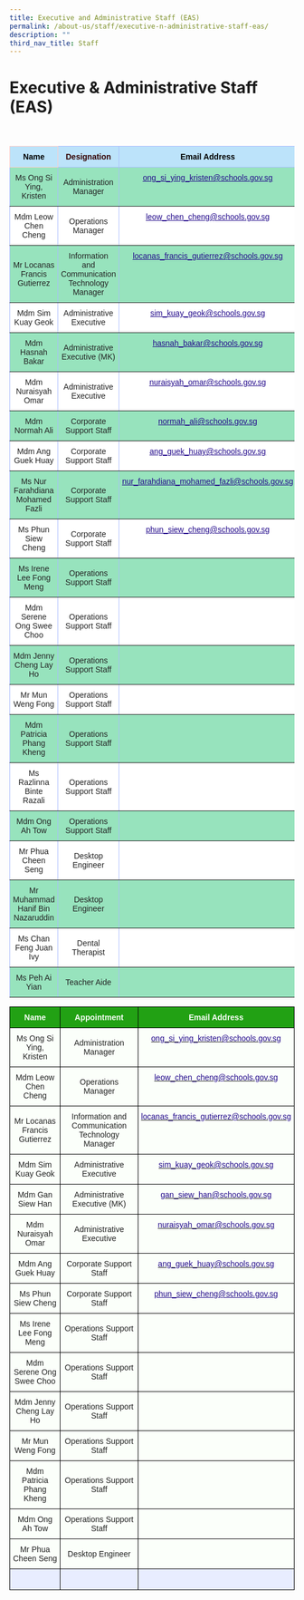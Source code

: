 ```yaml
---
title: Executive and Administrative Staff (EAS)
permalink: /about-us/staff/executive-n-administrative-staff-eas/
description: ""
third_nav_title: Staff
---
```

Executive & Administrative Staff (EAS)
========================

<br>

<style type="text/css">
.tg  {border-collapse:collapse;border-color:#aabcfe;border-spacing:0;}
.tg td{background-color:#e8edff;border-color:#aabcfe;border-style:solid;border-width:1px;color:#669;
  font-family:Arial, sans-serif;font-size:14px;overflow:hidden;padding:10px 5px;word-break:normal;}
.tg th{background-color:#b9c9fe;border-color:#aabcfe;border-style:solid;border-width:1px;color:#039;
  font-family:Arial, sans-serif;font-size:14px;font-weight:normal;overflow:hidden;padding:10px 5px;word-break:normal;}
.tg .tg-su6w{background-color:#97E3BD;border-color:inherit;color:#222;text-align:center;vertical-align:middle}
.tg .tg-g70e{background-color:#FFF;border-color:inherit;color:#21088A;font-weight:bold;text-align:center;text-decoration:underline;
  vertical-align:top}
.tg .tg-w3iq{background-color:#97e3bd;border-color:inherit;text-align:left;vertical-align:top}
.tg .tg-ll8o{background-color:#97E3BD;border-color:inherit;color:#222;text-align:center;vertical-align:top}
.tg .tg-zjnu{background-color:#97E3BD;border-color:inherit;color:#222;text-align:left;vertical-align:middle}
.tg .tg-o9eh{background-color:#97E3BD;border-color:inherit;color:#21088A;font-weight:bold;text-align:center;
  text-decoration:underline;vertical-align:top}
.tg .tg-oa0s{background-color:#BCE3FA;border-color:#ffccc9;color:#000000;font-weight:bold;text-align:center;vertical-align:top}
.tg .tg-ufz1{background-color:#BCE3FA;border-color:inherit;color:#330001;font-weight:bold;text-align:center;vertical-align:top}
.tg .tg-fkqm{background-color:#BCE3FA;border-color:inherit;color:#000000;font-weight:bold;text-align:center;vertical-align:top}
.tg .tg-gktn{background-color:#FFF;border-color:inherit;color:#222;text-align:center;vertical-align:middle}
.tg .tg-gct1{background-color:#FFF;border-color:inherit;color:#222;text-align:center;vertical-align:top}
.tg .tg-k81l{background-color:#FFF;border-color:inherit;color:#222;text-align:left;vertical-align:middle}
</style>
<table class="tg">
<thead>
  <tr>
    <th class="tg-oa0s">Name</th>
    <th class="tg-ufz1">Designation</th>
    <th class="tg-fkqm">Email Address</th>
  </tr>
</thead>
<tbody>
  <tr>
    <td class="tg-su6w"><span style="color:#222;background-color:#97E3BD">Ms Ong Si Ying, Kristen</span></td>
    <td class="tg-su6w"><span style="color:#222;background-color:#97E3BD">Administration Manager</span></td>
    <td class="tg-o9eh"><a href="mailto:ong_si_ying_kristen@schools.gov.sg"><span style="font-weight:500;text-decoration:underline;color:#21088A">ong_si_ying_kristen@schools.gov.sg</span></a></td>
  </tr>
  <tr>
    <td class="tg-gktn"><span style="color:#222;background-color:#FFF">Mdm Leow Chen Cheng</span></td>
    <td class="tg-gktn"><span style="color:#222;background-color:#FFF">Operations Manager</span></td>
    <td class="tg-g70e"><a href="mailto:leow_chen_cheng@schools.gov.sg"><span style="font-weight:500;text-decoration:underline;color:#21088A">leow_chen_cheng@schools.gov.sg</span></a></td>
  </tr>
  <tr>
    <td class="tg-su6w"><span style="color:#222;background-color:#97E3BD">Mr Locanas Francis Gutierrez</span></td>
    <td class="tg-su6w"><span style="color:#222;background-color:#97E3BD">Information and Communication Technology Manager</span></td>
    <td class="tg-o9eh"><a href="mailto:locanas_francis_gutierrez@moe.edu,sg"><span style="font-weight:500;text-decoration:underline;color:#21088A">locanas_francis_gutierrez@schools.gov.sg</span></a></td>
  </tr>
  <tr>
    <td class="tg-gktn"><span style="color:#222;background-color:#FFF">Mdm Sim Kuay Geok</span></td>
    <td class="tg-gktn"><span style="color:#222;background-color:#FFF">Administrative Executive</span></td>
    <td class="tg-g70e"><a href="mailto:sim_kuay_geok@schools.gov.sg"><span style="font-weight:500;text-decoration:underline;color:#21088A">sim_kuay_geok@schools.gov.sg</span></a></td>
  </tr>
  <tr>
    <td class="tg-su6w"><span style="color:#222;background-color:#97E3BD">Mdm Hasnah Bakar</span></td>
    <td class="tg-su6w"><span style="color:#222;background-color:#97E3BD">Administrative Executive (MK)</span></td>
    <td class="tg-o9eh"><a href="mailto:hasnah_bakar@schools.gov.sg"><span style="font-weight:500;text-decoration:underline;color:#21088A">hasnah_bakar@schools.gov.sg</span></a></td>
  </tr>
  <tr>
    <td class="tg-gktn"><span style="color:#222;background-color:#FFF">Mdm Nuraisyah Omar</span></td>
    <td class="tg-gktn"><span style="color:#222;background-color:#FFF">Administrative Executive</span></td>
    <td class="tg-g70e"><a href="mailto:nuraisyah_omar@schools.gov.sg"><span style="font-weight:500;text-decoration:underline;color:#21088A">nuraisyah_omar@schools.gov.sg</span></a></td>
  </tr>
  <tr>
    <td class="tg-su6w"><span style="color:#222;background-color:#97E3BD">Mdm Normah Ali</span></td>
    <td class="tg-su6w"><span style="color:#222;background-color:#97E3BD">Corporate Support Staff</span></td>
    <td class="tg-o9eh"><a href="mailto:normah_ali@schools.gov.sg"><span style="font-weight:500;text-decoration:underline;color:#21088A">normah_ali@schools.gov.sg</span></a></td>
  </tr>
  <tr>
    <td class="tg-gktn"><span style="color:#222;background-color:#FFF">Mdm Ang Guek Huay</span></td>
    <td class="tg-gktn"><span style="color:#222;background-color:#FFF">Corporate Support Staff</span></td>
    <td class="tg-g70e"><a href="mailto:ang_guek_huay@schools.gov.sg"><span style="font-weight:500;text-decoration:underline;color:#21088A">ang_guek_huay@schools.gov.sg</span></a></td>
  </tr>
  <tr>
    <td class="tg-su6w"><span style="color:#222;background-color:#97E3BD">Ms Nur Farahdiana Mohamed Fazli</span></td>
    <td class="tg-su6w"><span style="color:#222;background-color:#97E3BD">Corporate Support Staff</span></td>
    <td class="tg-o9eh"><a href="mailto:nur_farahdiana_mohamed_fazli@schools.gov.sg"><span style="font-weight:500;text-decoration:underline;color:#21088A">nur_farahdiana_mohamed_fazli@schools.gov.sg</span></a></td>
  </tr>
  <tr>
    <td class="tg-gktn"><span style="color:#222;background-color:#FFF">Ms Phun Siew Cheng</span><br></td>
    <td class="tg-gktn"><span style="color:#222;background-color:#FFF">Corporate Support Staff</span><br></td>
    <td class="tg-g70e"><a href="mailto:phun_siew_cheng@schools.gov.sg"><span style="font-weight:500;text-decoration:underline;color:#21088A">phun_siew_cheng@schools.gov.sg</span></a><br></td>
  </tr>
  <tr>
    <td class="tg-su6w"><span style="color:#222;background-color:#97E3BD">Ms Irene Lee Fong Meng</span></td>
    <td class="tg-su6w"><span style="color:#222;background-color:#97E3BD">Operations Support Staff</span><br></td>
    <td class="tg-ll8o"></td>
  </tr>
  <tr>
    <td class="tg-gktn"><span style="color:#222;background-color:#FFF">Mdm Serene Ong Swee Choo</span></td>
    <td class="tg-gktn"><span style="color:#222;background-color:#FFF">Operations Support Staff</span><br></td>
    <td class="tg-gct1"></td>
  </tr>
  <tr>
    <td class="tg-su6w"><span style="color:#222;background-color:#97E3BD">Mdm Jenny Cheng Lay Ho</span></td>
    <td class="tg-su6w"><span style="color:#222;background-color:#97E3BD">Operations Support Staff</span><br></td>
    <td class="tg-ll8o"></td>
  </tr>
  <tr>
    <td class="tg-gktn"><span style="color:#222;background-color:#FFF">Mr Mun Weng Fong</span></td>
    <td class="tg-gktn"><span style="color:#222;background-color:#FFF">Operations Support Staff</span></td>
    <td class="tg-gktn"></td>
  </tr>
  <tr>
    <td class="tg-su6w"><span style="color:#222;background-color:#97E3BD">Mdm Patricia Phang Kheng</span></td>
    <td class="tg-su6w"><span style="color:#222;background-color:#97E3BD">Operations Support Staff</span></td>
    <td class="tg-su6w"></td>
  </tr>
  <tr>
    <td class="tg-gktn"><span style="color:#222;background-color:#FFF"> Ms Razlinna Binte Razali</span></td>
    <td class="tg-gktn"><span style="color:#222;background-color:#FFF"> Operations Support Staff</span></td>
    <td class="tg-k81l"><span style="color:#222;background-color:#FFF"> </span></td>
  </tr>
  <tr>
    <td class="tg-su6w"><span style="color:#222;background-color:#97E3BD"> Mdm Ong Ah Tow</span></td>
    <td class="tg-su6w"><span style="color:#222;background-color:#97E3BD"> Operations Support Staff</span></td>
    <td class="tg-zjnu"><span style="color:#222;background-color:#97E3BD"> </span></td>
  </tr>
  <tr>
    <td class="tg-gktn"><span style="color:#222;background-color:#FFF">Mr Phua Cheen Seng</span></td>
    <td class="tg-gktn"><span style="color:#222;background-color:#FFF">Desktop Engineer</span></td>
    <td class="tg-gktn"></td>
  </tr>
  <tr>
    <td class="tg-su6w"><span style="color:#222;background-color:#97E3BD">Mr Muhammad Hanif Bin Nazaruddin</span></td>
    <td class="tg-su6w"><span style="color:#222;background-color:#97E3BD">Desktop Engineer</span><br></td>
    <td class="tg-su6w"></td>
  </tr>
  <tr>
    <td class="tg-gktn"><span style="color:#222;background-color:#FFF">Ms Chan Feng Juan Ivy</span><br></td>
    <td class="tg-gktn"><span style="color:#222;background-color:#FFF">Dental Therapist</span><br></td>
    <td class="tg-k81l"><span style="color:#222;background-color:#FFF"> </span></td>
  </tr>
  <tr>
    <td class="tg-su6w"><span style="color:#222;background-color:#97E3BD">Ms Peh Ai Yian</span></td>
    <td class="tg-su6w"><span style="color:#222;background-color:#97E3BD">Teacher Aide</span></td>
    <td class="tg-w3iq"></td>
  </tr>
</tbody>
</table>








<style type="text/css">
.tg  {border-collapse:collapse;border-spacing:0;}
.tg td{border-color:black;border-style:solid;border-width:1px;font-family:Arial, sans-serif;font-size:14px;
  overflow:hidden;padding:10px 5px;word-break:normal;}
.tg th{border-color:black;border-style:solid;border-width:1px;font-family:Arial, sans-serif;font-size:14px;
  font-weight:normal;overflow:hidden;padding:10px 5px;word-break:normal;}
.tg .tg-1h0n{background-color:#22A114;color:#FBFFFA;font-weight:bold;text-align:center;vertical-align:top}
.tg .tg-fskk{background-color:#FBFFFA;color:#21088A;font-weight:bold;text-align:center;text-decoration:underline;vertical-align:top}
.tg .tg-lb3e{background-color:#FBFFFA;color:#21088A;font-weight:bold;text-align:center;vertical-align:top}
.tg .tg-s6uv{background-color:#FBFFFA;color:#222;text-align:center;vertical-align:middle}
</style>
<table class="tg">
<thead>
  <tr>
    <th class="tg-1h0n">Name</th>
    <th class="tg-1h0n">Appointment</th>
    <th class="tg-1h0n">Email Address</th>
  </tr>
</thead>
<tbody>
  <tr>
    <td class="tg-s6uv"><span style="color:#222;background-color:#FBFFFA">Ms Ong Si Ying, Kristen</span></td>
    <td class="tg-s6uv"><span style="color:#222;background-color:#FBFFFA"> Administration Manager</span></td>
    <td class="tg-lb3e"><a href="mailto:ong_si_ying_kristen@schools.gov.sg"><span style="font-weight:500;text-decoration:none;color:#21088A">ong_si_ying_kristen@schools.gov.sg</span></a></td>
  </tr>
  <tr>
    <td class="tg-s6uv"><span style="color:#222;background-color:#FBFFFA">Mdm Leow Chen Cheng</span></td>
    <td class="tg-s6uv"><span style="color:#222;background-color:#FBFFFA">Operations Manager</span><br></td>
    <td class="tg-lb3e"><a href="mailto:leow_chen_cheng@schools.gov.sg"><span style="font-weight:500;text-decoration:none;color:#21088A">leow_chen_cheng@schools.gov.sg</span></a></td>
  </tr>
  <tr>
    <td class="tg-s6uv"><span style="color:#222;background-color:#FBFFFA">Mr Locanas Francis Gutierrez</span></td>
    <td class="tg-s6uv"><span style="color:#222;background-color:#FBFFFA">Information and Communication Technology Manager</span><br></td>
    <td class="tg-lb3e"><a href="mailto:locanas_francis_gutierrez@schools.gov.sg"><span style="font-weight:500;text-decoration:none;color:#21088A">locanas_francis_gutierrez@schools.gov.sg</span></a></td>
  </tr>
  <tr>
    <td class="tg-s6uv"><span style="color:#222;background-color:#FBFFFA">Mdm Sim Kuay Geok</span><br></td>
    <td class="tg-s6uv"><span style="color:#222;background-color:#FBFFFA">Administrative Executive</span><br></td>
    <td class="tg-lb3e"><a href="mailto:sim_kuay_geok@schools.gov.sg"><span style="font-weight:500;text-decoration:none;color:#21088A">sim_kuay_geok@schools.gov.sg</span></a><br></td>
  </tr>
  <tr>
    <td class="tg-s6uv"><span style="color:#222;background-color:#FBFFFA">Mdm Gan Siew Han</span><br></td>
    <td class="tg-s6uv"><span style="color:#222;background-color:#FBFFFA">Administrative Executive (MK)</span><br></td>
    <td class="tg-lb3e"><a href="mailto:gan_siew_han@schools.gov.sg"><span style="font-weight:500;text-decoration:none;color:#21088A">gan_siew_han@schools.gov.sg</span></a><br></td>
  </tr>
  <tr>
    <td class="tg-s6uv"><span style="color:#222;background-color:#FBFFFA">Mdm Nuraisyah Omar</span><br></td>
    <td class="tg-s6uv"><span style="color:#222;background-color:#FBFFFA">Administrative Executive</span><br></td>
    <td class="tg-lb3e"><a href="mailto:nuraisyah_omar@schools.gov.sg"><span style="font-weight:500;text-decoration:none;color:#21088A">nuraisyah_omar@schools.gov.sg</span></a><br></td>
  </tr>
  <tr>
    <td class="tg-s6uv"><span style="color:#222;background-color:#FBFFFA">Mdm Ang Guek Huay</span><br></td>
    <td class="tg-s6uv"><span style="color:#222;background-color:#FBFFFA">Corporate Support Staff</span><br></td>
    <td class="tg-lb3e"><a href="mailto:ang_guek_huay@schools.gov.sg"><span style="font-weight:500;text-decoration:none;color:#21088A">ang_guek_huay@schools.gov.sg</span></a><br></td>
  </tr>
  <tr>
    <td class="tg-s6uv"><span style="color:#222;background-color:#FBFFFA">Ms Phun Siew Cheng</span><br></td>
    <td class="tg-s6uv"><span style="color:#222;background-color:#FBFFFA">Corporate Support Staff</span><br></td>
    <td class="tg-fskk"><a href="mailto:phun_siew_cheng@schools.gov.sg"><span style="font-weight:500;text-decoration:underline;color:#21088A">phun_siew_cheng@schools.gov.sg</span></a></td>
  </tr>
	 <tr>
    <td class="tg-s6uv"><span style="color:#222;background-color:#FBFFFA">Ms Irene Lee Fong Meng</span><br></td>
    <td class="tg-s6uv"><span style="color:#222;background-color:#FBFFFA">Operations Support Staff</span><br></td>
    <td class="tg-fskk"></td>
  </tr>
	<tr>
    <td class="tg-s6uv"><span style="color:#222;background-color:#FBFFFA">Mdm Serene Ong Swee Choo</span><br></td>
    <td class="tg-s6uv"><span style="color:#222;background-color:#FBFFFA">Operations Support Staff</span><br></td>
    <td class="tg-fskk"></td>
  </tr>
	<tr>
    <td class="tg-s6uv"><span style="color:#222;background-color:#FBFFFA">Mdm Jenny Cheng Lay Ho</span><br></td>
    <td class="tg-s6uv"><span style="color:#222;background-color:#FBFFFA">Operations Support Staff</span><br></td>
    <td class="tg-fskk"></td>
  </tr>
	<tr>
    <td class="tg-s6uv"><span style="color:#222;background-color:#FBFFFA">Mr Mun Weng Fong</span><br></td>
    <td class="tg-s6uv"><span style="color:#222;background-color:#FBFFFA">Operations Support Staff</span><br></td>
    <td class="tg-fskk"></td>
  </tr>
	<tr>
    <td class="tg-s6uv"><span style="color:#222;background-color:#FBFFFA">Mdm Patricia Phang Kheng</span><br></td>
    <td class="tg-s6uv"><span style="color:#222;background-color:#FBFFFA">Operations Support Staff</span><br></td>
    <td class="tg-fskk"></td>
  </tr>
	<tr>
    <td class="tg-s6uv"><span style="color:#222;background-color:#FBFFFA">Mdm Ong Ah Tow</span><br></td>
    <td class="tg-s6uv"><span style="color:#222;background-color:#FBFFFA">Operations Support Staff</span><br></td>
    <td class="tg-fskk"></td>
  </tr>
		<tr>
    <td class="tg-s6uv"><span style="color:#222;background-color:#FBFFFA">Mr Phua Cheen Seng</span><br></td>
    <td class="tg-s6uv"><span style="color:#222;background-color:#FBFFFA">Desktop Engineer</span><br></td>
    <td class="tg-fskk"></td>
  </tr>
	<tr>
    <td class="tg-djmn"><span style="color:#222;background-color:#FBFFFA"></span></td>
    <td class="tg-djmn"><span style="color:#222;background-color:#FBFFFA"></span><br></td>
    <td class="tg-33ww"></td>
  </tr>
</tbody>
</table>